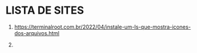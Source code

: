 # LISTA DE SITES

1. https://terminalroot.com.br/2022/04/instale-um-ls-que-mostra-icones-dos-arquivos.html

2. 
